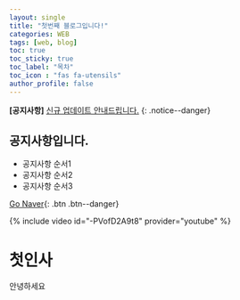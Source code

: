 ```yaml
---
layout: single
title: "첫번째 블로그입니다!"
categories: WEB
tags: [web, blog]
toc: true
toc_sticky: true
toc_label: "목차"
toc_icon : "fas fa-utensils"
author_profile: false
---
```

**[공지사항]** [신규 업데이트 안내드립니다.](https://www.naver.com)
{: .notice--danger}

<div class="notice--success">
  <h2>공지사항입니다.</h2>
  <ul>
    <li>공지사항 순서1 </li>
    <li>공지사항 순서2 </li>
    <li>공지사항 순서3 </li>
  </ul>
</div>

[Go Naver](https://www.naver.com){: .btn .btn--danger}

{% include video id="-PVofD2A9t8" provider="youtube" %}
# 첫인사
안녕하세요

